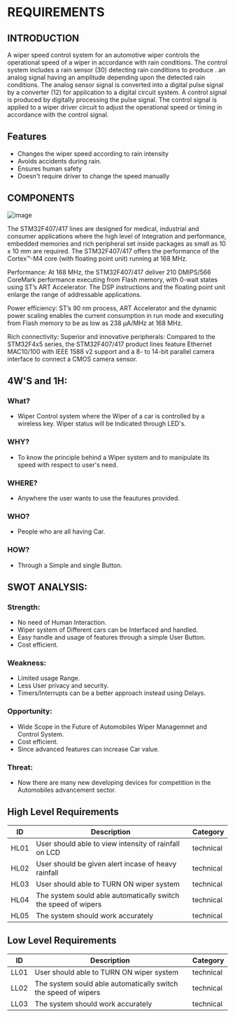 # REQUIREMENTS

## INTRODUCTION

A wiper speed control system for an automotive wiper controls the operational speed of a wiper in accordance with rain conditions. The control system includes a rain sensor (30) detecting rain conditions to produce . an analog signal having an amplitude depending upon the detected rain conditions. The analog sensor signal is converted into a digital pulse signal by a converter (12) for application to a digital circuit system. A control signal is produced by digitally processing the pulse signal. The control signal is applied to a wiper driver circuit to adjust the operational speed or timing in accordance with the control signal.

## Features

* Changes the wiper speed according to rain intensity
* Avoids accidents during rain.
* Ensures human safety
* Doesn't require driver to change the speed manually

## COMPONENTS
![image](https://user-images.githubusercontent.com/68106099/168474350-ed272c84-3381-48d2-8be5-d27e08c5033f.png)

The STM32F407/417 lines are designed for medical, industrial and consumer applications where the high level of integration and performance, embedded memories and rich peripheral set inside packages as small as 10 x 10 mm are required.
The STM32F407/417 offers the performance of the Cortex™-M4 core (with floating point unit) running at 168 MHz.

Performance: At 168 MHz, the STM32F407/417 deliver 210 DMIPS/566 CoreMark performance executing from Flash memory, with 0-wait states using ST’s ART Accelerator. The DSP instructions and the floating point unit enlarge the range of addressable applications.

Power efficiency: ST’s 90 nm process, ART Accelerator and the dynamic power scaling enables the current consumption in run mode and executing from Flash memory to be as low as 238 µA/MHz at 168 MHz.

Rich connectivity: Superior and innovative peripherals: Compared to the STM32F4x5 series, the STM32F407/417 product lines feature Ethernet MAC10/100 with IEEE 1588 v2 support and a 8- to 14-bit parallel camera interface to connect a CMOS camera sensor.

## 4W'S and 1H:
### What?
* Wiper Control system where the Wiper of a car is controlled by a wireless key. Wiper status will be Indicated through LED's.
### WHY?
* To know the principle behind a Wiper system and to manipulate its speed with respect to user's need. 
### WHERE?
* Anywhere the user wants to use the feautures provided.
### WHO?
*  People who are all having Car.
### HOW?
* Through a Simple and single Button.

## SWOT ANALYSIS:
### Strength:
- No need of Human Interaction.
- Wiper system of Different cars can be Interfaced and handled.
- Easy handle and usage of features through a simple User Button.
- Cost efficient.
### Weakness:
- Limited usage Range.
- Less User privacy and security.
- Timers/Interrupts can be a better approach instead using Delays.
### Opportunity:
- Wide Scope in the Future of Automobiles Wiper Managemnet and Control System.
- Cost efficient.
- Since advanced features can increase Car value.
### Threat:
- Now there are many new developing devices for competition in the Automobiles advancement sector.

## High Level Requirements
| ID | Description | Category | 
| ----- | ----- | ------- | 
|HL01|User should able to view intensity of rainfall on LCD|technical|  
|HL02|User should be given alert incase of heavy rainfall |technical|
|HL03|User should able to TURN ON wiper system |technical|  
|HL04|The system sould able automatically switch the speed of wipers |technical|
|HL05|The system should work accurately|technical|  


## Low Level Requirements 
| ID | Description | Category | 
| ----- | ----- | ------- | 
|LL01|User should able to TURN ON wiper system |technical|  
|LL02|The system sould able automatically switch the speed of wipers |technical|
|LL03|The system should work accurately|technical|  
